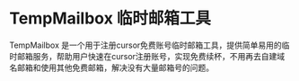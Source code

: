 # TempMailbox 临时邮箱工具

TempMailbox 是一个用于注册cursor免费账号临时邮箱工具，提供简单易用的临时邮箱服务，帮助用户快速在cursor注册账号，实现免费续杯，不用再去自建域名邮箱和使用其他免费邮箱，解决没有大量邮箱号的问题。
